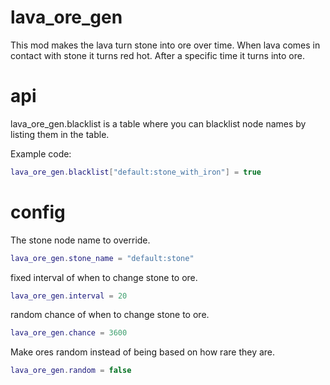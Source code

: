 # lava_ore_gen

This mod makes the lava turn stone into ore over time. When lava comes in contact with stone it turns red hot. After a specific time it turns into ore.

# api

lava_ore_gen.blacklist is a table where you can blacklist node names by listing them in the table.

Example code:

``` lua
lava_ore_gen.blacklist["default:stone_with_iron"] = true
```


# config

The stone node name to override.
``` lua
lava_ore_gen.stone_name = "default:stone"
```

fixed interval of when to change stone to ore.
``` lua
lava_ore_gen.interval = 20
```


random chance of when to change stone to ore.
``` lua
lava_ore_gen.chance = 3600
```

Make ores random instead of being based on how rare they are.
``` lua
lava_ore_gen.random = false
```
